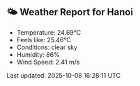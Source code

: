 <!-- WEATHER-START -->
## 🌤 Weather Report for Hanoi

- Temperature: 24.69°C
- Feels like: 25.46°C
- Conditions: clear sky
- Humidity: 86%
- Wind Speed: 2.41 m/s

Last updated: 2025-10-08 16:28:11 UTC
<!-- WEATHER-END -->
